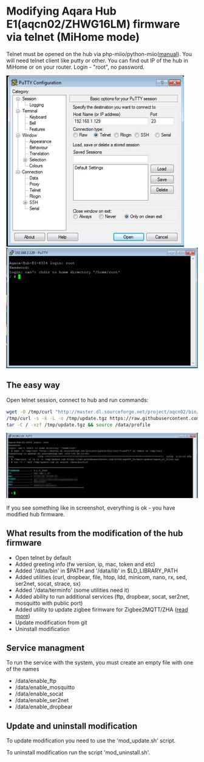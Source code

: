 # Modifying Aqara Hub E1(aqcn02/ZHWG16LM) firmware via telnet (MiHome mode)
Telnet must be opened on the hub via php-miio/python-miio([manual](https://gist.github.com/zvldz/1bd6b21539f84339c218f9427e022709#aqara-hub-e1-zhwg16lm-usb-stick)).
You will need telnet client like putty or other.
You can find out IP of the hub in MiHome or on your router.
Login - "root", no password.

<img src="../media/e1_screen_1.png">

<img src="../media/e1_screen_2.png">

## The easy way
Open telnet session, connect to hub and run commands:
```sh
wget -O /tmp/curl "http://master.dl.sourceforge.net/project/aqcn02/bin/curl?viasf=1" && chmod +x /tmp/curl
/tmp/curl -s -k -L -o /tmp/update.tgz https://raw.githubusercontent.com/zvldz/aqcn02_fw/main/update/aqara_e1_files.tgz
tar -C / -xzf /tmp/update.tgz && source /data/profile
```

<img src="../media/e1_screen_3.png">

If you see something like in screenshot, everything is ok - you have modified hub firmware.

## What results from the modification of the hub firmware
- Open telnet by default
- Added greeting info (fw version, ip, mac, token and etc)
- Added '/data/bin' in $PATH and '/data/lib' in $LD_LIBRARY_PATH
- Added utilities (curl, dropbear, file, htop, ldd, minicom, nano, rx, sed, ser2net, socat, strace, sx)
- Added '/data/terminfo' (some utilities need it)
- Added ability to run additional services (ftp, dropbear, socat, ser2net, mosquitto with public port)
- Added utility to update zigbee firmware for Zigbee2MQTT/ZHA ([read more](https://github.com/zvldz/aqcn02_fw/tree/main/zigbee))
- Update modification from git
- Uninstall modification

## Service managment
To run the service with the system, you must create an empty file with one of the names
- /data/enable_ftp
- /data/enable_mosquitto
- /data/enable_socat
- /data/enable_ser2net
- /data/enable_dropbear

## Update and uninstall modification
To update modification you need to use the 'mod_update.sh' script.

To uninstall modification run the script 'mod_uninstall.sh'.
